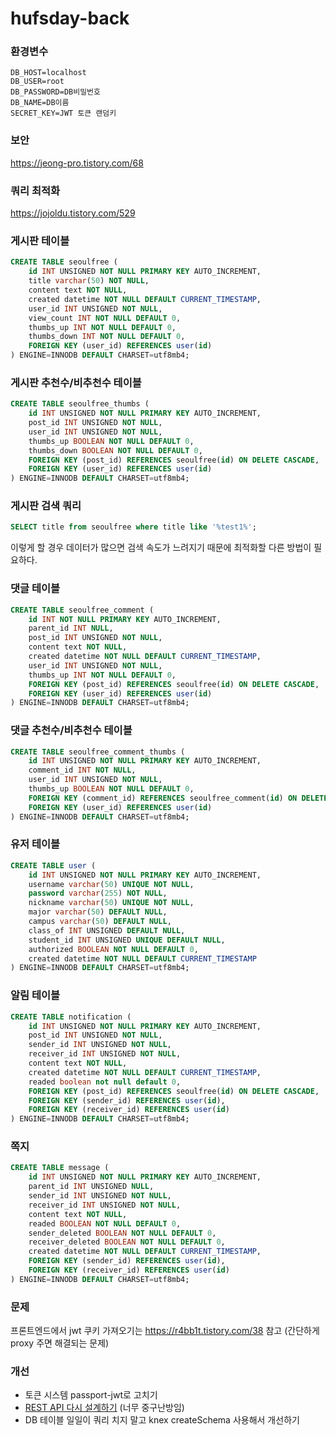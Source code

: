 # hufsday-back

### 환경변수

```
DB_HOST=localhost
DB_USER=root
DB_PASSWORD=DB비밀번호
DB_NAME=DB이름
SECRET_KEY=JWT 토큰 랜덤키
```

### 보안

https://jeong-pro.tistory.com/68

### 쿼리 최적화

https://jojoldu.tistory.com/529

### 게시판 테이블

```sql
CREATE TABLE seoulfree (
    id INT UNSIGNED NOT NULL PRIMARY KEY AUTO_INCREMENT,
    title varchar(50) NOT NULL,
    content text NOT NULL,
    created datetime NOT NULL DEFAULT CURRENT_TIMESTAMP,
    user_id INT UNSIGNED NOT NULL,
    view_count INT NOT NULL DEFAULT 0,
    thumbs_up INT NOT NULL DEFAULT 0,
    thumbs_down INT NOT NULL DEFAULT 0,
    FOREIGN KEY (user_id) REFERENCES user(id)
) ENGINE=INNODB DEFAULT CHARSET=utf8mb4;
```

### 게시판 추천수/비추천수 테이블

```sql
CREATE TABLE seoulfree_thumbs (
    id INT UNSIGNED NOT NULL PRIMARY KEY AUTO_INCREMENT,
    post_id INT UNSIGNED NOT NULL,
    user_id INT UNSIGNED NOT NULL,
    thumbs_up BOOLEAN NOT NULL DEFAULT 0,
    thumbs_down BOOLEAN NOT NULL DEFAULT 0,
    FOREIGN KEY (post_id) REFERENCES seoulfree(id) ON DELETE CASCADE,
    FOREIGN KEY (user_id) REFERENCES user(id)
) ENGINE=INNODB DEFAULT CHARSET=utf8mb4;
```

### 게시판 검색 쿼리

```sql
SELECT title from seoulfree where title like '%test1%';
```

이렇게 할 경우 데이터가 많으면 검색 속도가 느려지기 때문에 최적화할 다른 방법이 필요하다.

### 댓글 테이블

```sql
CREATE TABLE seoulfree_comment (
    id INT NOT NULL PRIMARY KEY AUTO_INCREMENT,
    parent_id INT NULL,
    post_id INT UNSIGNED NOT NULL,
    content text NOT NULL,
    created datetime NOT NULL DEFAULT CURRENT_TIMESTAMP,
    user_id INT UNSIGNED NOT NULL,
    thumbs_up INT NOT NULL DEFAULT 0,
    FOREIGN KEY (post_id) REFERENCES seoulfree(id) ON DELETE CASCADE,
    FOREIGN KEY (user_id) REFERENCES user(id)
) ENGINE=INNODB DEFAULT CHARSET=utf8mb4;
```

### 댓글 추천수/비추천수 테이블

```sql
CREATE TABLE seoulfree_comment_thumbs (
    id INT UNSIGNED NOT NULL PRIMARY KEY AUTO_INCREMENT,
    comment_id INT NOT NULL,
    user_id INT UNSIGNED NOT NULL,
    thumbs_up BOOLEAN NOT NULL DEFAULT 0,
    FOREIGN KEY (comment_id) REFERENCES seoulfree_comment(id) ON DELETE CASCADE,
    FOREIGN KEY (user_id) REFERENCES user(id)
) ENGINE=INNODB DEFAULT CHARSET=utf8mb4;
```

### 유저 테이블

```sql
CREATE TABLE user (
    id INT UNSIGNED NOT NULL PRIMARY KEY AUTO_INCREMENT,
    username varchar(50) UNIQUE NOT NULL,
    password varchar(255) NOT NULL,
    nickname varchar(50) UNIQUE NOT NULL,
    major varchar(50) DEFAULT NULL,
    campus varchar(50) DEFAULT NULL,
    class_of INT UNSIGNED DEFAULT NULL,
    student_id INT UNSIGNED UNIQUE DEFAULT NULL,
    authorized BOOLEAN NOT NULL DEFAULT 0,
    created datetime NOT NULL DEFAULT CURRENT_TIMESTAMP
) ENGINE=INNODB DEFAULT CHARSET=utf8mb4;
```

### 알림 테이블

```sql
CREATE TABLE notification (
    id INT UNSIGNED NOT NULL PRIMARY KEY AUTO_INCREMENT,
    post_id INT UNSIGNED NOT NULL,
    sender_id INT UNSIGNED NOT NULL,
    receiver_id INT UNSIGNED NOT NULL,
    content text NOT NULL,
    created datetime NOT NULL DEFAULT CURRENT_TIMESTAMP,
    readed boolean not null default 0,
    FOREIGN KEY (post_id) REFERENCES seoulfree(id) ON DELETE CASCADE,
    FOREIGN KEY (sender_id) REFERENCES user(id),
    FOREIGN KEY (receiver_id) REFERENCES user(id)
) ENGINE=INNODB DEFAULT CHARSET=utf8mb4;
```

### 쪽지

```sql
CREATE TABLE message (
    id INT UNSIGNED NOT NULL PRIMARY KEY AUTO_INCREMENT,
    parent_id INT UNSIGNED NULL,
    sender_id INT UNSIGNED NOT NULL,
    receiver_id INT UNSIGNED NOT NULL,
    content text NOT NULL,
    readed BOOLEAN NOT NULL DEFAULT 0,
    sender_deleted BOOLEAN NOT NULL DEFAULT 0,
    receiver_deleted BOOLEAN NOT NULL DEFAULT 0,
    created datetime NOT NULL DEFAULT CURRENT_TIMESTAMP,
    FOREIGN KEY (sender_id) REFERENCES user(id),
    FOREIGN KEY (receiver_id) REFERENCES user(id)
) ENGINE=INNODB DEFAULT CHARSET=utf8mb4;
```

### 문제

프론트엔드에서 jwt 쿠키 가져오기는 https://r4bb1t.tistory.com/38 참고 (간단하게 proxy 주면 해결되는 문제)

### 개선

- 토큰 시스템 passport-jwt로 고치기
- [REST API 다시 설계하기](https://sanghaklee.tistory.com/57) (너무 중구난방임)
- DB 테이블 일일이 쿼리 치지 말고 knex createSchema 사용해서 개선하기
